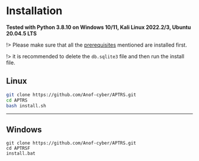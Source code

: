 
# Installation 

**Tested with Python 3.8.10 on Windows 10/11, Kali Linux 2022.2/3, Ubuntu 20.04.5 LTS**


!> Please make sure that all the [prerequisites](Prerequisites.md) mentioned are installed first.

!> it is recommended to delete the `db.sqlite3` file and then run the install file.

## Linux
```bash
git clone https://github.com/Anof-cyber/APTRS.git
cd APTRS
bash install.sh
```
***

## Windows
```batch
git clone https://github.com/Anof-cyber/APTRS.git
cd APTRSF
install.bat
```
